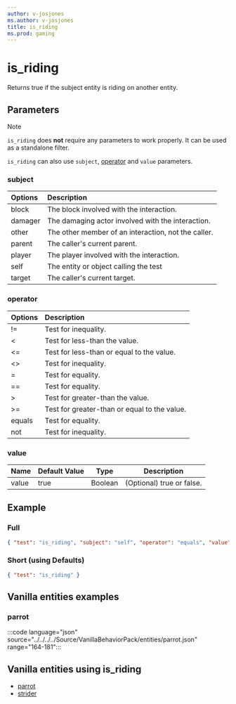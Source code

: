 ```yaml
---
author: v-josjones
ms.author: v-josjones
title: is_riding
ms.prod: gaming
---
```


# is_riding

Returns true if the subject entity is riding on another entity.

## Parameters

> [!Note]
> `is_riding` does **not** require any parameters to work properly. It can be used as a standalone filter.
>
> `is_riding` can also use `subject`, [operator](../Definitions/NestedTables/operator.md) and `value` parameters.

### subject

| Options| Description |
|:-----------|:-----------|
| block| The block involved with the interaction. |
| damager| The damaging actor involved with the interaction. |
| other| The other member of an interaction, not the caller. |
| parent| The caller's current parent. |
| player| The player involved with the interaction. |
| self| The entity or object calling the test |
| target| The caller's current target. |

### operator

| Options| Description |
|:-----------|:-----------|
| !=| Test for inequality. |
| <| Test for less-than the value. |
| <=| Test for less-than or equal to the value. |
| <>| Test for inequality. |
| =| Test for equality. |
| ==| Test for equality. |
| >| Test for greater-than the value. |
| >=| Test for greater-than or equal to the value. |
| equals| Test for equality. |
| not| Test for inequality. |

### value

|Name |Default Value  |Type  |Description  |
|---------|---------|---------|---------|
|value |true |Boolean |(Optional) true or false. |

## Example

### Full

```json
{ "test": "is_riding", "subject": "self", "operator": "equals", "value": "true"}
```

### Short (using Defaults)

```json
{ "test": "is_riding" }
```

## Vanilla entities examples

### parrot

:::code language="json" source="../../../../Source/VanillaBehaviorPack/entities/parrot.json" range="164-181":::

## Vanilla entities using is_riding

- [parrot](../../../../Source/VanillaBehaviorPack_Snippets/entities/parrot.md)
- [strider](../../../../Source/VanillaBehaviorPack_Snippets/entities/strider.md)
